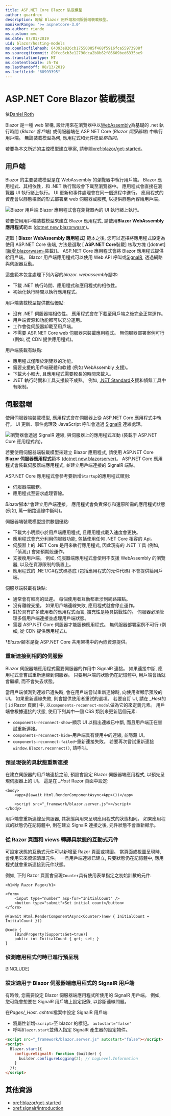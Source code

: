```yaml
---
title: ASP.NET Core Blazor 裝載模型
author: guardrex
description: 瞭解 Blazor 用戶端和伺服器端裝載模型。
monikerRange: '>= aspnetcore-3.0'
ms.author: riande
ms.custom: mvc
ms.date: 07/01/2019
uid: blazor/hosting-models
ms.openlocfilehash: 64393e826cb17550085f468f5916fca55973908f
ms.sourcegitcommit: 89fcc6cb3e12790dca2b8b62f86609bed6335be9
ms.translationtype: MT
ms.contentlocale: zh-TW
ms.lasthandoff: 08/13/2019
ms.locfileid: "68993395"
---
```

# <a name="aspnet-core-blazor-hosting-models"></a>ASP.NET Core Blazor 裝載模型

依[Daniel Roth](https://github.com/danroth27)

Blazor 是一種 web 架構, 設計用來在瀏覽器中以[WebAssembly](https://webassembly.org/)為基礎的 .net 執行時間 (*Blazor 客戶*端) 或伺服器端在 ASP.NET Core (*Blazor 伺服器端*) 中執行用戶端。 無論裝載模型為何, 應用程式和元件模型*都相同*。

若要為本文所述的主控模型建立專案, 請參閱<xref:blazor/get-started>。

## <a name="client-side"></a>用戶端

Blazor 的主要裝載模型是在 WebAssembly 的瀏覽器中執行用戶端。 Blazor 應用程式、其相依性，和 .NET 執行階段會下載至瀏覽器中。 應用程式會直接在瀏覽器 UI 執行緒上執行。 UI 更新和事件處理會在同一個進程中進行。 應用程式的資產會以靜態檔案的形式部署至 web 伺服器或服務, 以提供靜態內容給用戶端。

![Blazor 用戶端:Blazor 應用程式會在瀏覽器內的 UI 執行緒上執行。](hosting-models/_static/client-side.png)

若要使用用戶端裝載模型來建立 Blazor 應用程式, 請使用**Blazor WebAssembly 應用程式**範本 ([dotnet new blazorwasm](/dotnet/core/tools/dotnet-new))。

選取 [ **Blazor WebAssembly 應用程式**] 範本之後, 您可以選擇將應用程式設定為使用 ASP.NET Core 後端, 方法是選取 [ **ASP.NET Core**裝載] 核取方塊 ([dotnet] [[新增 blazorwasm-](/dotnet/core/tools/dotnet-new)裝載)]。 ASP.NET Core 應用程式會將 Blazor 應用程式提供給用戶端。 Blazor 用戶端應用程式可以使用 Web API 呼叫或[SignalR](xref:signalr/introduction), 透過網路與伺服器互動。

這些範本包含處理下列內容的*blazor. webassembly*腳本:

* 下載 .NET 執行時間、應用程式和應用程式的相依性。
* 初始化執行時間以執行應用程式。

用戶端裝載模型提供數個優點:

* 沒有 .NET 伺服器端相依性。 應用程式會在下載至用戶端之後完全正常運作。
* 用戶端資源和功能都可以充分運用。
* 工作會從伺服器卸載至用戶端。
* 不需要 ASP.NET Core web 伺服器來裝載應用程式。 無伺服器部署案例可行 (例如, 從 CDN 提供應用程式)。

用戶端裝載有缺點:

* 應用程式僅限於瀏覽器的功能。
* 需要支援的用戶端硬體和軟體 (例如 WebAssembly 支援)。
* 下載大小較大, 且應用程式需要較長的時間來載入。
* .NET 執行時間和工具支援較不成熟。 例如, [.NET Standard](/dotnet/standard/net-standard)支援和偵錯工具中有限制。

## <a name="server-side"></a>伺服器端

使用伺服器端裝載模型, 應用程式會在伺服器上從 ASP.NET Core 應用程式中執行。 UI 更新、事件處理及 JavaScript 呼叫會透過 [SignalR](xref:signalr/introduction) 連線處理。

![瀏覽器會透過 SignalR 連線, 與伺服器上的應用程式互動 (裝載于 ASP.NET Core 應用程式內)。](hosting-models/_static/server-side.png)

若要使用伺服器端裝載模型來建立 Blazor 應用程式, 請使用 ASP.NET Core **Blazor 伺服器應用程式**範本 ([dotnet new blazorserver](/dotnet/core/tools/dotnet-new))。 ASP.NET Core 應用程式會裝載伺服器端應用程式, 並建立用戶端連接的 SignalR 端點。

ASP.NET Core 應用程式會參考要新增`Startup`的應用程式類別:

* 伺服器端服務。
* 應用程式至要求處理管線。

*Blazor*腳本&dagger;會建立用戶端連接。 應用程式會負責保存和還原所需的應用程式狀態 (例如, 萬一網路連線中斷時)。

伺服器端裝載模型提供數個優點:

* 下載大小明顯小於用戶端應用程式, 且應用程式載入速度會更快。
* 應用程式會充分利用伺服器功能, 包括使用任何 .NET Core 相容的 Api。
* 伺服器上的 .NET Core 是用來執行應用程式, 因此現有的 .NET 工具 (例如, 「偵測」) 會如預期般運作。
* 支援瘦用戶端。 例如, 伺服器端應用程式會使用不支援 WebAssembly 的瀏覽器, 以及在資源限制的裝置上。
* 應用程式的 .NET/C#程式碼基底 (包括應用程式的元件代碼) 不會提供給用戶端。

伺服器端裝載有缺點:

* 通常會有較高的延遲。 每個使用者互動都牽涉到網路躍點。
* 沒有離線支援。 如果用戶端連線失敗, 應用程式就會停止運作。
* 對於具有許多使用者的應用程式而言, 擴充性是極具挑戰性的。 伺服器必須管理多個用戶端連接並處理用戶端狀態。
* 需要 ASP.NET Core 伺服器才能服務應用程式。 無伺服器部署案例不可行 (例如, 從 CDN 提供應用程式)。

&dagger;*Blazor*腳本是從 ASP.NET Core 共用架構中的內嵌資源提供。

### <a name="reconnection-to-the-same-server"></a>重新連接到相同的伺服器

Blazor 伺服器端應用程式需要伺服器的作用中 SignalR 連接。 如果連接中斷, 應用程式會嘗試重新連線到伺服器。 只要用戶端的狀態仍在記憶體中, 用戶端會話就會繼續, 而不會失去狀態。
 
當用戶端偵測到連線已遺失時, 會在用戶端嘗試重新連線時, 向使用者顯示預設的 UI。 如果重新連線失敗, 則會提供使用者重試的選項。 若要自訂 UI, 請在 *_Host*的 [ `id` Razor 頁面] 中, 以`components-reconnect-modal`做為它的來定義元素。 用戶端會根據連接的狀態, 使用下列其中一個 CSS 類別來更新這個元素:
 
* `components-reconnect-show`&ndash;顯示 UI 以指出連線已中斷, 而且用戶端正在嘗試重新連接。
* `components-reconnect-hide`&ndash;用戶端具有使用中的連線, 並隱藏 UI。
* `components-reconnect-failed`&ndash;重新連接失敗。 若要再次嘗試重新連接`window.Blazor.reconnect()`, 請呼叫。

### <a name="stateful-reconnection-after-prerendering"></a>預呈現後的具狀態重新連接
 
在建立伺服器的用戶端連接之前, 預設會設定 Blazor 伺服器端應用程式, 以預先呈現伺服器上的 UI。 這是在 *_Host* Razor 頁面中設定:
 
```cshtml
<body>
    <app>@(await Html.RenderComponentAsync<App>())</app>
 
    <script src="_framework/blazor.server.js"></script>
</body>
```
 
用戶端會重新連線至伺服器, 其狀態與用來呈現應用程式的狀態相同。 如果應用程式的狀態仍在記憶體中, 則在建立 SignalR 連接之後, 元件狀態不會重新顯示。

### <a name="render-stateful-interactive-components-from-razor-pages-and-views"></a>從 Razor 頁面和 views 轉譯具狀態的互動式元件
 
可設定狀態的互動式元件可以新增至 Razor 頁面或視圖。 當頁面或視圖呈現時, 會使用它來資源清單元件。 一旦用戶端連線已建立, 只要狀態仍在記憶體中, 應用程式就會重新連接到元件狀態。
 
例如, 下列 Razor 頁面會呈現`Counter`具有使用表單指定之初始計數的元件:
 
```cshtml
<h1>My Razor Page</h1>

<form>
    <input type="number" asp-for="InitialCount" />
    <button type="submit">Set initial count</button>
</form>
 
@(await Html.RenderComponentAsync<Counter>(new { InitialCount = InitialCount }))
 
@code {
    [BindProperty(SupportsGet=true)]
    public int InitialCount { get; set; }
}
```

### <a name="detect-when-the-app-is-prerendering"></a>偵測應用程式何時已進行預呈現
 
[!INCLUDE[](~/includes/blazor-prerendering.md)]

### <a name="configure-the-signalr-client-for-blazor-server-side-apps"></a>設定適用于 Blazor 伺服器端應用程式的 SignalR 用戶端
 
有時候, 您需要設定 Blazor 伺服器端應用程式所使用的 SignalR 用戶端。 例如, 您可能會想要在 SignalR 用戶端上設定記錄, 以診斷連線問題。
 
在*Pages/_Host. cshtml*檔案中設定 SignalR 用戶端:

* 將屬性新增`<script>`至 blazor 的標記。 `autostart="false"`
* 呼叫`Blazor.start`並傳入指定 SignalR 產生器的設定物件。
 
```html
<script src="_framework/blazor.server.js" autostart="false"></script>
<script>
  Blazor.start({
    configureSignalR: function (builder) {
      builder.configureLogging(2); // LogLevel.Information
    }
  });
</script>
```

## <a name="additional-resources"></a>其他資源

* <xref:blazor/get-started>
* <xref:signalr/introduction>
